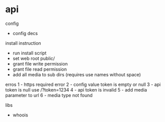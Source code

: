 # api

config
- config decs

install instruction
- run install script
- set web root public/
- grant file write permission
- grant file read permission
- add all media to sub dirs (requires use names without space)

erros
1 - https required error
2 - config value token is empty or null
3 - api token is null use /?token=1234
4 - api token is invalid
5 - add media parameter to url
6 - media type not found

libs 
- whoois